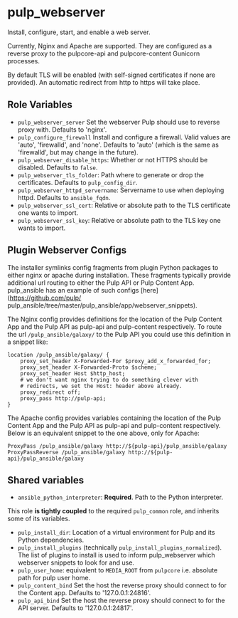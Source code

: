 pulp_webserver
==============

Install, configure, start, and enable a web server.

Currently, Nginx and Apache are supported. They are configured as a reverse proxy to the pulpcore-api
and pulpcore-content Gunicorn processes.

By default TLS will be enabled (with self-signed certificates if none are provided). An automatic
redirect from http to https will take place.


Role Variables
--------------

* `pulp_webserver_server` Set the webserver Pulp should use to reverse proxy with. Defaults to
  'nginx'.
* `pulp_configure_firewall` Install and configure a firewall. Valid values are 'auto', 'firewalld',
  and 'none'. Defaults to 'auto' (which is the same as 'firewalld', but may change in the future).
* `pulp_webserver_disable_https`: Whether or not HTTPS should be disabled. Defaults to `false`.
* `pulp_webserver_tls_folder`: Path where to generate or drop the certificates. Defaults to
  `pulp_config_dir`.
* `pulp_webserver_httpd_servername`: Servername to use when deploying httpd. Defaults to
  `ansible_fqdn`.
* `pulp_webserver_ssl_cert`: Relative or absolute path to the TLS certificate one wants to
   import.
* `pulp_webserver_ssl_key`: Relative or absolute path to the TLS key one wants to
   import.

Plugin Webserver Configs
------------------------

The installer symlinks config fragments from plugin Python packages to either nginx or apache during
installation. These fragments typically provide additional url routing to either the Pulp API or
Pulp Content App. pulp_ansible has an example of such configs [here](https://github.com/pulp/
pulp_ansible/tree/master/pulp_ansible/app/webserver_snippets).

The Nginx config provides definitions for the location of the Pulp Content App and the Pulp API as
pulp-api and pulp-content respectively. To route the url `/pulp_ansible/galaxy/` to the Pulp API you
could use this definition in a snippet like:

```
location /pulp_ansible/galaxy/ {
    proxy_set_header X-Forwarded-For $proxy_add_x_forwarded_for;
    proxy_set_header X-Forwarded-Proto $scheme;
    proxy_set_header Host $http_host;
    # we don't want nginx trying to do something clever with
    # redirects, we set the Host: header above already.
    proxy_redirect off;
    proxy_pass http://pulp-api;
}
```

The Apache config provides variables containing the location of the Pulp Content App and the Pulp
API as pulp-api and pulp-content respectively. Below is an equivalent snippet to the one above, only
for Apache:

```
ProxyPass /pulp_ansible/galaxy http://${pulp-api}/pulp_ansible/galaxy
ProxyPassReverse /pulp_ansible/galaxy http://${pulp-api}/pulp_ansible/galaxy
```

Shared variables
----------------

* `ansible_python_interpreter`: **Required**. Path to the Python interpreter.

This role **is tightly coupled** to the required `pulp_common` role, and inherits
some of its variables.

* `pulp_install_dir`: Location of a virtual environment for Pulp and its Python
  dependencies.
* `pulp_install_plugins` (technically `pulp_install_plugins_normalized`). The list
  of plugins to install is used to inform pulp_webserver which webserver snippets
  to look for and use.
* `pulp_user_home`: equivalent to `MEDIA_ROOT` from `pulpcore` i.e. absolute path for pulp user home.
* `pulp_content_bind` Set the host the reverse proxy should connect to for the Content app. Defaults
  to '127.0.0.1:24816'.
* `pulp_api_bind` Set the host the reverse proxy should connect to for the API server. Defaults
  to '127.0.0.1:24817'.
